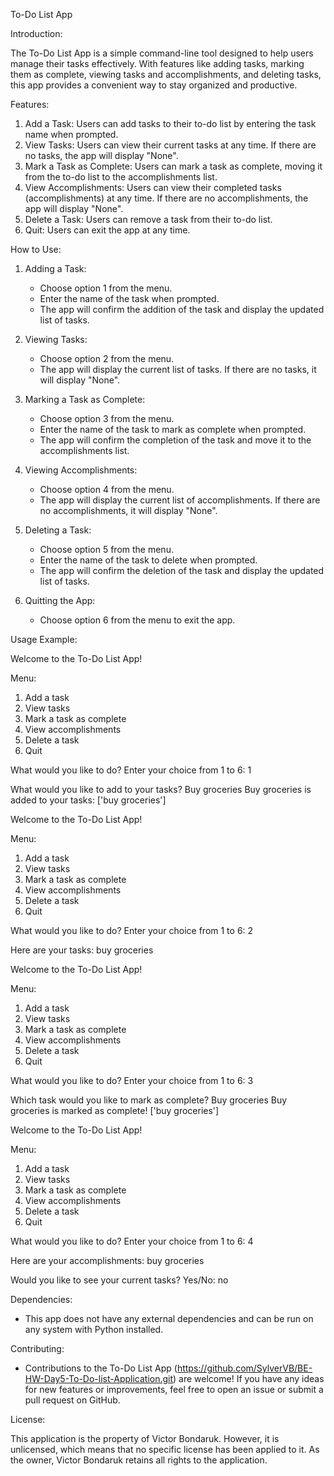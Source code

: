 To-Do List App

Introduction:

The To-Do List App is a simple command-line tool designed to help users manage their tasks effectively. With features like adding tasks, marking them as complete, viewing tasks and accomplishments, and deleting tasks, this app provides a convenient way to stay organized and productive.

Features:

1. Add a Task: Users can add tasks to their to-do list by entering the task name when prompted.
2. View Tasks: Users can view their current tasks at any time. If there are no tasks, the app will display "None".
3. Mark a Task as Complete: Users can mark a task as complete, moving it from the to-do list to the accomplishments list.
4. View Accomplishments: Users can view their completed tasks (accomplishments) at any time. If there are no accomplishments, the app will display "None".
5. Delete a Task: Users can remove a task from their to-do list.
6. Quit: Users can exit the app at any time.

How to Use:

1. Adding a Task:
    - Choose option 1 from the menu.
    - Enter the name of the task when prompted.
    - The app will confirm the addition of the task and display the updated list of tasks.
  
2. Viewing Tasks:
    - Choose option 2 from the menu.
    - The app will display the current list of tasks. If there are no tasks, it will display "None".
  
3. Marking a Task as Complete:
    - Choose option 3 from the menu.
    - Enter the name of the task to mark as complete when prompted.
    - The app will confirm the completion of the task and move it to the accomplishments list.
  
4. Viewing Accomplishments:
    - Choose option 4 from the menu.
    - The app will display the current list of accomplishments. If there are no accomplishments, it will display "None".

5. Deleting a Task:
    - Choose option 5 from the menu.
    - Enter the name of the task to delete when prompted.
    - The app will confirm the deletion of the task and display the updated list of tasks.

6. Quitting the App:
    - Choose option 6 from the menu to exit the app.
  
Usage Example:

Welcome to the To-Do List App!

Menu:
1. Add a task
2. View tasks
3. Mark a task as complete
4. View accomplishments
5. Delete a task
6. Quit

What would you like to do? Enter your choice from 1 to 6: 1

What would you like to add to your tasks? Buy groceries
Buy groceries is added to your tasks:
['buy groceries']

Welcome to the To-Do List App!

Menu:
1. Add a task
2. View tasks
3. Mark a task as complete
4. View accomplishments
5. Delete a task
6. Quit

What would you like to do? Enter your choice from 1 to 6: 2

Here are your tasks:
buy groceries

Welcome to the To-Do List App!

Menu:
1. Add a task
2. View tasks
3. Mark a task as complete
4. View accomplishments
5. Delete a task
6. Quit

What would you like to do? Enter your choice from 1 to 6: 3

Which task would you like to mark as complete? Buy groceries
Buy groceries is marked as complete!
['buy groceries']

Welcome to the To-Do List App!

Menu:
1. Add a task
2. View tasks
3. Mark a task as complete
4. View accomplishments
5. Delete a task
6. Quit

What would you like to do? Enter your choice from 1 to 6: 4

Here are your accomplishments:
buy groceries

Would you like to see your current tasks? Yes/No: no

Dependencies:

 - This app does not have any external dependencies and can be run on any system with Python installed.

Contributing:

 - Contributions to the To-Do List App (https://github.com/SylverVB/BE-HW-Day5-To-Do-list-Application.git) are welcome! If you have any ideas for new features or improvements, feel free to open an issue or submit a pull request on GitHub.

License:

This application is the property of Victor Bondaruk. However, it is unlicensed, which means that no specific license has been applied to it. As the owner, Victor Bondaruk retains all rights to the application.

